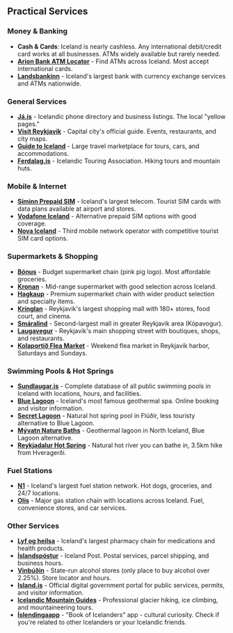 ## Practical Services

### Money & Banking
- **Cash & Cards**: Iceland is nearly cashless. Any international debit/credit card works at all businesses. ATMs widely available but rarely needed.
- **<a href="https://www.arionbanki.is/kerfissidur/404/" target="_blank">Arion Bank ATM Locator</a>** - Find ATMs across Iceland. Most accept international cards.
- **<a href="https://www.landsbankinn.is/en" target="_blank">Landsbankinn</a>** - Iceland's largest bank with currency exchange services and ATMs nationwide.

### General Services
- **<a href="https://ja.is/" target="_blank">Já.is</a>** - Icelandic phone directory and business listings. The local "yellow pages."
- **<a href="https://visitreykjavik.is/" target="_blank">Visit Reykjavik</a>** - Capital city's official guide. Events, restaurants, and city maps.
- **<a href="https://guidetoiceland.is/" target="_blank">Guide to Iceland</a>** - Large travel marketplace for tours, cars, and accommodations.
- **<a href="https://www.ferdalag.is/" target="_blank">Ferdalag.is</a>** - Icelandic Touring Association. Hiking tours and mountain huts.
### Mobile & Internet
- **<a href="https://www.siminn.is:443/english/prepaid" target="_blank">Síminn Prepaid SIM</a>** - Iceland's largest telecom. Tourist SIM cards with data plans available at airport and stores.
- **<a href="https://www.syn.is/en" target="_blank">Vodafone Iceland</a>** - Alternative prepaid SIM options with good coverage.
- **<a href="https://www.nova.is/en" target="_blank">Nova Iceland</a>** - Third mobile network operator with competitive tourist SIM card options.

### Supermarkets & Shopping
- **<a href="https://bonus.is/" target="_blank">Bónus</a>** - Budget supermarket chain (pink pig logo). Most affordable groceries.
- **<a href="https://kronan.is/" target="_blank">Kronan</a>** - Mid-range supermarket with good selection across Iceland.
- **<a href="https://www.hagkaup.is/" target="_blank">Hagkaup</a>** - Premium supermarket chain with wider product selection and specialty items.
- **<a href="https://www.kringlan.is/en" target="_blank">Kringlan</a>** - Reykjavik's largest shopping mall with 180+ stores, food court, and cinema.
- **<a href="https://www.smaralind.is/en/" target="_blank">Smáralind</a>** - Second-largest mall in greater Reykjavik area (Kópavogur).
- **<a href="https://laugavegur.is/" target="_blank">Laugavegur</a>** - Reykjavik's main shopping street with boutiques, shops, and restaurants.
- **<a href="https://www.kolaportid.is/" target="_blank">Kolaportið Flea Market</a>** - Weekend flea market in Reykjavik harbor, Saturdays and Sundays.

### Swimming Pools & Hot Springs
- **<a href="https://sundlaugar.is/en/" target="_blank">Sundlaugar.is</a>** - Complete database of all public swimming pools in Iceland with locations, hours, and facilities.
- **<a href="https://www.bluelagoon.com/" target="_blank">Blue Lagoon</a>** - Iceland's most famous geothermal spa. Online booking and visitor information.
- **<a href="https://www.secretlagoon.is/" target="_blank">Secret Lagoon</a>** - Natural hot spring pool in Flúðir, less touristy alternative to Blue Lagoon.
- **<a href="https://www.jardbodin.is/en/" target="_blank">Mývatn Nature Baths</a>** - Geothermal lagoon in North Iceland, Blue Lagoon alternative.
- **<a href="https://visitreykjadalur.is/" target="_blank">Reykjadalur Hot Spring</a>** - Natural hot river you can bathe in, 3.5km hike from Hveragerði.

### Fuel Stations
- **<a href="https://www.n1.is/en" target="_blank">N1</a>** - Iceland's largest fuel station network. Hot dogs, groceries, and 24/7 locations.
- **<a href="https://www.olis.is/" target="_blank">Olís</a>** - Major gas station chain with locations across Iceland. Fuel, convenience stores, and car services.

### Other Services
- **<a href="https://www.lyfogheilsa.is/" target="_blank">Lyf og heilsa</a>** - Iceland's largest pharmacy chain for medications and health products.
- **<a href="https://posturinn.is/en/" target="_blank">Íslandspóstur</a>** - Iceland Post. Postal services, parcel shipping, and business hours.
- **<a href="https://www.vinbudin.is/english/home/opnunartimar#map" target="_blank">Vinbúðin</a>** - State-run alcohol stores (only place to buy alcohol over 2.25%). Store locator and hours.
- **<a href="https://island.is/en" target="_blank">Island.is</a>** - Official digital government portal for public services, permits, and visitor information.
- **<a href="https://www.icelandicmountainguides.is/" target="_blank">Icelandic Mountain Guides</a>** - Professional glacier hiking, ice climbing, and mountaineering tours.
- **<a href="https://islendingabok.is/english" target="_blank">Íslendingaapp</a>** - "Book of Icelanders" app - cultural curiosity. Check if you're related to other Icelanders or your Icelandic friends.